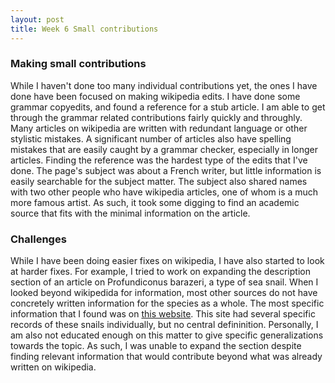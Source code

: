 ```yaml
---
layout: post
title: Week 6 Small contributions
---
```


### Making small contributions
While I haven't done too many individual contributions yet, the ones I have done have been focused on making wikipedia edits. I have done some grammar copyedits, and found a reference for a stub article. I am able to get through the grammar related contributions fairly quickly and throughly. Many articles on wikipedia are written with redundant language or other stylistic mistakes. A significant number of articles also have spelling mistakes that are easily caught by a grammar checker, especially in longer articles. Finding the reference was the hardest type of the edits that I've done. The page's subject was about a French writer, but little information is easily searchable for the subject matter. The subject also shared names with two other people who have wikipedia articles, one of whom is a much more famous artist. As such, it took some digging to find an academic source that fits with the minimal information on the article. 
<!--more-->

### Challenges
While I have been doing easier fixes on wikipedia, I have also started to look at harder fixes. For example, I tried to work on expanding the description section of an article on Profundiconus barazeri, a type of sea snail. When I looked beyond wikipedida for information, most other sources do not have concretely written information for the species as a whole. The most specific information that I found was on [this website](https://www.gbif.org/species/7558808). This site had several specific records of these snails individually, but no central defininition. Personally, I am also not educated enough on this matter to give specific generalizations towards the topic. As such, I was unable to expand the section despite finding relevant information that would contribute beyond what was already written on wikipedia.